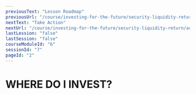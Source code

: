 ```yaml
---
previousText: "Lesson Roadmap"
previousUrl: "/course/investing-for-the-future/security-liquidity-return/roadmap"
nextText: "Take Action"
nextUrl: "/course/investing-for-the-future/security-liquidity-return/activities"
lastLession: "false"
lastSession: "false"
courseModuleId: "6"
sessionId: "7"
pageId: "2"
---
```



# WHERE DO I INVEST?
 
<sparkle-video-player src="./animation/m4l2.mp4" />